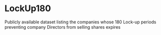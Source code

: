 # LockUp180
Publicly available dataset listing the companies whose 180 Lock-up periods preventing company Directors from selling shares expires
